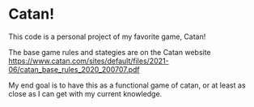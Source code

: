 # Catan!

This code is a personal project of my favorite game, Catan!


The base game rules and stategies are on the Catan website https://www.catan.com/sites/default/files/2021-06/catan_base_rules_2020_200707.pdf



My end goal is to have this as a functional game of catan, or at least as close as I can get with my current knowledge.